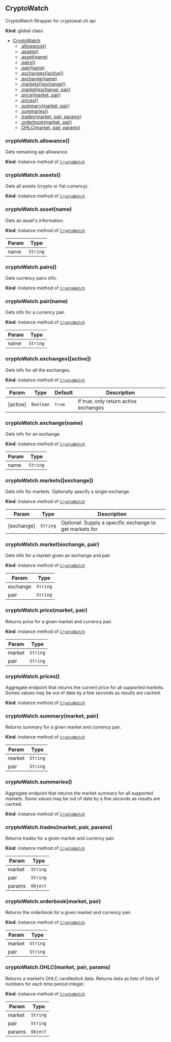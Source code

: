 <a name="CryptoWatch"></a>

## CryptoWatch
CryptoWatch
Wrapper for cryptowat.ch api

**Kind**: global class  

* [CryptoWatch](#CryptoWatch)
    * [.allowance()](#CryptoWatch+allowance)
    * [.assets()](#CryptoWatch+assets)
    * [.asset(name)](#CryptoWatch+asset)
    * [.pairs()](#CryptoWatch+pairs)
    * [.pair(name)](#CryptoWatch+pair)
    * [.exchanges([active])](#CryptoWatch+exchanges)
    * [.exchange(name)](#CryptoWatch+exchange)
    * [.markets([exchange])](#CryptoWatch+markets)
    * [.market(exchange, pair)](#CryptoWatch+market)
    * [.price(market, pair)](#CryptoWatch+price)
    * [.prices()](#CryptoWatch+prices)
    * [.summary(market, pair)](#CryptoWatch+summary)
    * [.summaries()](#CryptoWatch+summaries)
    * [.trades(market, pair, params)](#CryptoWatch+trades)
    * [.orderbook(market, pair)](#CryptoWatch+orderbook)
    * [.OHLC(market, pair, params)](#CryptoWatch+OHLC)

<a name="CryptoWatch+allowance"></a>

### cryptoWatch.allowance()
Gets remaining api allowance.

**Kind**: instance method of [<code>CryptoWatch</code>](#CryptoWatch)  
<a name="CryptoWatch+assets"></a>

### cryptoWatch.assets()
Gets all assets (crypto or fiat currency).

**Kind**: instance method of [<code>CryptoWatch</code>](#CryptoWatch)  
<a name="CryptoWatch+asset"></a>

### cryptoWatch.asset(name)
Gets an asset's information.

**Kind**: instance method of [<code>CryptoWatch</code>](#CryptoWatch)  

| Param | Type |
| --- | --- |
| name | <code>String</code> | 

<a name="CryptoWatch+pairs"></a>

### cryptoWatch.pairs()
Gets currency pairs info.

**Kind**: instance method of [<code>CryptoWatch</code>](#CryptoWatch)  
<a name="CryptoWatch+pair"></a>

### cryptoWatch.pair(name)
Gets info for a currency pair.

**Kind**: instance method of [<code>CryptoWatch</code>](#CryptoWatch)  

| Param | Type |
| --- | --- |
| name | <code>String</code> | 

<a name="CryptoWatch+exchanges"></a>

### cryptoWatch.exchanges([active])
Gets info for all the exchanges.

**Kind**: instance method of [<code>CryptoWatch</code>](#CryptoWatch)  

| Param | Type | Default | Description |
| --- | --- | --- | --- |
| [active] | <code>Boolean</code> | <code>true</code> | If true, only return active exchanges |

<a name="CryptoWatch+exchange"></a>

### cryptoWatch.exchange(name)
Gets info for an exchange.

**Kind**: instance method of [<code>CryptoWatch</code>](#CryptoWatch)  

| Param | Type |
| --- | --- |
| name | <code>String</code> | 

<a name="CryptoWatch+markets"></a>

### cryptoWatch.markets([exchange])
Gets info for markets. Optionally specify a single exchange.

**Kind**: instance method of [<code>CryptoWatch</code>](#CryptoWatch)  

| Param | Type | Description |
| --- | --- | --- |
| [exchange] | <code>String</code> | Optional. Supply a specific exchange to get markets for |

<a name="CryptoWatch+market"></a>

### cryptoWatch.market(exchange, pair)
Gets info for a market given an exchange and pair.

**Kind**: instance method of [<code>CryptoWatch</code>](#CryptoWatch)  

| Param | Type |
| --- | --- |
| exchange | <code>String</code> | 
| pair | <code>String</code> | 

<a name="CryptoWatch+price"></a>

### cryptoWatch.price(market, pair)
Returns price for a given market and currency pair.

**Kind**: instance method of [<code>CryptoWatch</code>](#CryptoWatch)  

| Param | Type |
| --- | --- |
| market | <code>String</code> | 
| pair | <code>String</code> | 

<a name="CryptoWatch+prices"></a>

### cryptoWatch.prices()
Aggregate endpoint that returns the current price for all supported
markets. Somes values may be out of date by a few seconds as results
are cached.

**Kind**: instance method of [<code>CryptoWatch</code>](#CryptoWatch)  
<a name="CryptoWatch+summary"></a>

### cryptoWatch.summary(market, pair)
Returns summary for a given market and currency pair.

**Kind**: instance method of [<code>CryptoWatch</code>](#CryptoWatch)  

| Param | Type |
| --- | --- |
| market | <code>String</code> | 
| pair | <code>String</code> | 

<a name="CryptoWatch+summaries"></a>

### cryptoWatch.summaries()
Aggregate endpoint that returns the market summary for all supported
markets. Some values may be out of date by a few seconds as results are
cached.

**Kind**: instance method of [<code>CryptoWatch</code>](#CryptoWatch)  
<a name="CryptoWatch+trades"></a>

### cryptoWatch.trades(market, pair, params)
Returns trades for a given market and currency pair.

**Kind**: instance method of [<code>CryptoWatch</code>](#CryptoWatch)  

| Param | Type |
| --- | --- |
| market | <code>String</code> | 
| pair | <code>String</code> | 
| params | <code>Object</code> | 

<a name="CryptoWatch+orderbook"></a>

### cryptoWatch.orderbook(market, pair)
Returns the orderbook for a given market and currency pair.

**Kind**: instance method of [<code>CryptoWatch</code>](#CryptoWatch)  

| Param | Type |
| --- | --- |
| market | <code>String</code> | 
| pair | <code>String</code> | 

<a name="CryptoWatch+OHLC"></a>

### cryptoWatch.OHLC(market, pair, params)
Returns a market’s OHLC candlestick data. Returns data as lists of lists
of numbers for each time period integer.

**Kind**: instance method of [<code>CryptoWatch</code>](#CryptoWatch)  

| Param | Type |
| --- | --- |
| market | <code>String</code> | 
| pair | <code>String</code> | 
| params | <code>Object</code> | 

